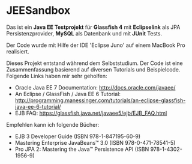 JEESandbox
==========

Das ist ein **Java EE Testprojekt** für **Glassfish 4** mit **Eclipselink** als JPA Persistenzprovider, **MySQL** als Datenbank und mit **JUnit** Tests. 

Der Code wurde mit Hilfe der IDE 'Eclipse Juno' auf einem MacBook Pro realisiert. 

Dieses Projekt entstand während dem Selbststudium. Der Code ist eine Zusammenfassung basierend auf diversen Tutorials und Beispielcode. Folgende Links haben mir sehr geholfen:

- Oracle Java EE 7 Documentation: http://docs.oracle.com/javaee/
- An Eclipse / GlassFish / Java EE 6 Tutorial: http://programming.manessinger.com/tutorials/an-eclipse-glassfish-java-ee-6-tutorial/
- EJB FAQ: https://glassfish.java.net/javaee5/ejb/EJB_FAQ.html

Empfehlen kann ich folgende Bücher:

- EJB 3 Developer Guide (ISBN 978-1-847195-60-9)
- Mastering EnterpriseJavaBeans™ 3.0 (ISBN 978-0-471-78541-5)
- Pro JPA 2: Mastering the Java™Persistence API (ISBN 978-1-4302-1956-9)
